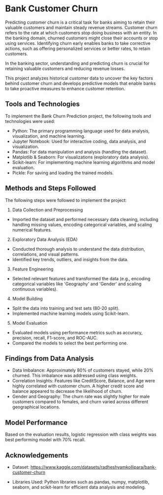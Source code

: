 
# Bank Customer Churn

Predicting customer churn is a critical task for banks aiming to retain their valuable customers and maintain steady revenue streams. Customer churn refers to the rate at which customers stop doing business with an entity. In the banking domain, churned customers might close their accounts or stop using services. Identifying churn early enables banks to take corrective actions, such as offering personalized services or better rates, to retain customers.

In the banking sector, understanding and predicting churn is crucial for retaining valuable customers and reducing revenue losses.

This project analyzes historical customer data to uncover the key factors behind customer churn and develops predictive models that enable banks to take proactive measures to enhance customer retention.

## Tools and Technologies

To implement the Bank Churn Prediction project, the following tools and technologies were used:

- Python: The primary programming language used for data analysis, visualization, and machine learning.
- Jupyter Notebook: Used for interactive coding, data analysis, and visualization.
- Pandas: For data manipulation and analysis (handling the dataset).
- Matplotlib & Seaborn: For visualizations (exploratory data analysis).
- Scikit-learn: For implementing machine learning algorithms and model evaluation.
- Pickle: For saving and loading the trained models.
## Methods and Steps Followed
The following steps were followed to implement the project:

1. Data Collection and Preprocessing

- Imported the dataset and performed necessary data cleaning, including handling missing values, encoding categorical variables, and scaling numerical features.
2. Exploratory Data Analysis (EDA)

- Conducted thorough analysis to understand the data distribution, correlations, and visual patterns.
- Identified key trends, outliers, and insights from the data.
3. Feature Engineering

- Selected relevant features and transformed the data (e.g., encoding categorical variables like 'Geography' and 'Gender' and scaling continuous variables).
4. Model Building

- Split the data into training and test sets (80-20 split).
- Implemented machine learning models using Scikit-learn.
5. Model Evaluation

- Evaluated models using performance metrics such as accuracy, precision, recall, F1-score, and ROC-AUC.
- Compared the models to select the best performing one.
## Findings from Data Analysis

- Data Imbalance: Approximately 80% of customers stayed, while 20% churned. This imbalance was addressed using class weights.
- Correlation Insights: Features like CreditScore, Balance, and Age were highly correlated with customer churn. A higher credit score and balance appeared to decrease the likelihood of churn.
- Gender and Geography: The churn rate was slightly higher for male customers compared to females, and churn varied across different geographical locations.

## Model Performance

Based on the evaluation results, logistic regression with class weights was best performing model with 70% recall.
## Acknowledgements

 - Dataset: https://www.kaggle.com/datasets/radheshyamkollipara/bank-customer-churn
 
 - Libraries Used: Python libraries such as pandas, numpy, matplotlib, seaborn, and scikit-learn for efficient data analysis and modeling.

